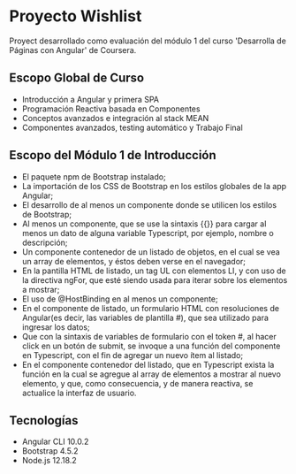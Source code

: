 # Proyecto Wishlist

Proyect desarrollado como evaluación del módulo 1 del curso 'Desarrolla de Páginas con Angular' de Coursera.

## Escopo Global de Curso

- Introducción a Angular y primera SPA
- Programación Reactiva basada en Componentes
- Conceptos avanzados e integración al stack MEAN
- Componentes avanzados, testing automático y Trabajo Final

## Escopo del Módulo 1 de Introducción

- El paquete npm de Bootstrap instalado;
- La importación de los CSS de Bootstrap en los estilos globales de la app Angular;
- El desarrollo de al menos un componente donde se utilicen los estilos de Bootstrap;
- Al menos un componente, que se use la sintaxis {{}} para cargar al menos un dato de alguna variable Typescript,
por ejemplo, nombre o descripción;
- Un componente contenedor de un listado de objetos, en el cual se vea un array de elementos, y éstos deben verse
en el navegador;
- En la pantilla HTML de listado, un tag UL con elementos LI, y con uso de la directiva ngFor, que 
esté siendo usada para iterar sobre los elementos a mostrar;
- El uso de @HostBinding en al menos un componente;
- En el componente de listado, un formulario HTML con resoluciones de Angular(es decir, las variables de 
plantilla #), que sea utilizado para ingresar los datos;
- Que con la sintaxis de variables de formulario con el token #, al hacer click en un botón de submit, se
invoque a una función del componente en Typescript, con el fin de agregar un nuevo ítem al listado;
- En el componente contenedor del listado, que en Typescript exista la función en la cual se agregue 
al array de elementos a mostrar al nuevo elemento, y que, como consecuencia, y de manera reactiva, se
actualice la interfaz de usuario.

## Tecnologías

- Angular CLI 10.0.2
- Bootstrap 4.5.2
- Node.js 12.18.2

